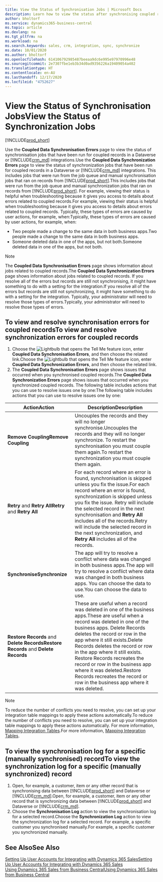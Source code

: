 ```yaml
---
title: View the Status of Synchronisation Jobs | Microsoft Docs
description: Learn how to view the status after synchronising coupled records.
author: bholtorf
ms.service: dynamics365-business-central
ms.topic: article
ms.devlang: na
ms.tgt_pltfrm: na
ms.workload: na
ms.search.keywords: sales, crm, integration, sync, synchronize
ms.date: 10/01/2020
ms.author: bholtorf
ms.openlocfilehash: 614106792985487beeaa9dc6e995e97970996e48
ms.sourcegitcommit: 2e7307fbe1eb3b34d0ad9356226a19409054a402
ms.translationtype: HT
ms.contentlocale: en-AU
ms.lasthandoff: 12/17/2020
ms.locfileid: "4752627"
---
```

# <a name="view-the-status-of-synchronization-jobs"></a><span data-ttu-id="702c1-103">View the Status of Synchronisation Jobs</span><span class="sxs-lookup"><span data-stu-id="702c1-103">View the Status of Synchronization Jobs</span></span>
[!INCLUDE[prod_short](includes/cc_data_platform_banner.md)]

<span data-ttu-id="702c1-104">Use the **Coupled Data Synchronisation Errors** page to view the status of synchronisation jobs that have been run for coupled records in a Dataverse or [!INCLUDE[crm_md](includes/crm_md.md)] integrations.</span><span class="sxs-lookup"><span data-stu-id="702c1-104">Use the **Coupled Data Synchronization Errors** page to view the status of synchronization jobs that have been run for coupled records in a Dataverse or [!INCLUDE[crm_md](includes/crm_md.md)] integrations.</span></span> <span data-ttu-id="702c1-105">This includes jobs that were run from the job queue and manual synchronisation jobs that ran on records from [!INCLUDE[prod_short](includes/prod_short.md)].</span><span class="sxs-lookup"><span data-stu-id="702c1-105">This includes jobs that were run from the job queue and manual synchronization jobs that ran on records from [!INCLUDE[prod_short](includes/prod_short.md)].</span></span> <span data-ttu-id="702c1-106">For example, viewing their status is helpful when troubleshooting because it gives you access to details about errors related to coupled records.</span><span class="sxs-lookup"><span data-stu-id="702c1-106">For example, viewing their status is helpful when troubleshooting because it gives you access to details about errors related to coupled records.</span></span> <span data-ttu-id="702c1-107">Typically, these types of errors are caused by user actions, for example, when:</span><span class="sxs-lookup"><span data-stu-id="702c1-107">Typically, these types of errors are caused by user actions, for example, when:</span></span>  

* <span data-ttu-id="702c1-108">Two people made a change to the same data in both business apps.</span><span class="sxs-lookup"><span data-stu-id="702c1-108">Two people made a change to the same data in both business apps.</span></span>
* <span data-ttu-id="702c1-109">Someone deleted data in one of the apps, but not both.</span><span class="sxs-lookup"><span data-stu-id="702c1-109">Someone deleted data in one of the apps, but not both.</span></span>

> [!Note]
> <span data-ttu-id="702c1-110">The **Coupled Data Synchronisation Errors** page shows information about jobs related to coupled records.</span><span class="sxs-lookup"><span data-stu-id="702c1-110">The **Coupled Data Synchronization Errors** page shows information about jobs related to coupled records.</span></span> <span data-ttu-id="702c1-111">If you resolve all of the errors but records are still not synchronising, it might have something to do with a setting for the integration.</span><span class="sxs-lookup"><span data-stu-id="702c1-111">If you resolve all of the errors but records are still not synchronizing, it might have something to do with a setting for the integration.</span></span> <span data-ttu-id="702c1-112">Typically, your administrator will need to resolve those types of errors.</span><span class="sxs-lookup"><span data-stu-id="702c1-112">Typically, your administrator will need to resolve those types of errors.</span></span>   

<!--

> [!VIDEO https://go.microsoft.com/fwlink/?linkid=2098171]

-->

## <a name="to-view-and-resolve-synchronization-errors-for-coupled-records"></a><span data-ttu-id="702c1-113">To view and resolve synchronisation errors for coupled records</span><span class="sxs-lookup"><span data-stu-id="702c1-113">To view and resolve synchronization errors for coupled records</span></span>
1. <span data-ttu-id="702c1-114">Choose the ![Lightbulb that opens the Tell Me feature](media/ui-search/search_small.png "Tell me what you want to do") icon, enter **Coupled Data Synchronisation Errors**, and then choose the related link.</span><span class="sxs-lookup"><span data-stu-id="702c1-114">Choose the ![Lightbulb that opens the Tell Me feature](media/ui-search/search_small.png "Tell me what you want to do") icon, enter **Coupled Data Synchronization Errors**, and then choose the related link.</span></span>
2. <span data-ttu-id="702c1-115">The **Coupled Data Synchronisation Errors** page shows issues that occurred when you synchronised coupled records.</span><span class="sxs-lookup"><span data-stu-id="702c1-115">The **Coupled Data Synchronization Errors** page shows issues that occurred when you synchronized coupled records.</span></span> <span data-ttu-id="702c1-116">The following table includes actions that you can use to resolve issues one by one:</span><span class="sxs-lookup"><span data-stu-id="702c1-116">The following table includes actions that you can use to resolve issues one by one:</span></span>

|<span data-ttu-id="702c1-117">Action</span><span class="sxs-lookup"><span data-stu-id="702c1-117">Action</span></span>|<span data-ttu-id="702c1-118">Description</span><span class="sxs-lookup"><span data-stu-id="702c1-118">Description</span></span>|
|----|----|
|<span data-ttu-id="702c1-119">**Remove Coupling**</span><span class="sxs-lookup"><span data-stu-id="702c1-119">**Remove Coupling**</span></span>|<span data-ttu-id="702c1-120">Uncouples the records and they will no longer synchronise.</span><span class="sxs-lookup"><span data-stu-id="702c1-120">Uncouples the records and they will no longer synchronize.</span></span> <span data-ttu-id="702c1-121">To restart the synchronisation you must couple them again.</span><span class="sxs-lookup"><span data-stu-id="702c1-121">To restart the synchronization you must couple them again.</span></span> |
|<span data-ttu-id="702c1-122">**Retry** and **Retry All**</span><span class="sxs-lookup"><span data-stu-id="702c1-122">**Retry** and **Retry All**</span></span>|<span data-ttu-id="702c1-123">For each record where an error is found, synchronisation is skipped unless you fix the issue.</span><span class="sxs-lookup"><span data-stu-id="702c1-123">For each record where an error is found, synchronization is skipped unless you fix the issue.</span></span> <span data-ttu-id="702c1-124">Retry will include the selected record in the next synchronisation and **Retry All** includes all of the records.</span><span class="sxs-lookup"><span data-stu-id="702c1-124">Retry will include the selected record in the next synchronization, and **Retry All** includes all of the records.</span></span>|
|<span data-ttu-id="702c1-125">**Synchronise**</span><span class="sxs-lookup"><span data-stu-id="702c1-125">**Synchronize**</span></span>|<span data-ttu-id="702c1-126">The app will try to resolve a conflict where data was changed in both business apps.</span><span class="sxs-lookup"><span data-stu-id="702c1-126">The app will try to resolve a conflict where data was changed in both business apps.</span></span> <span data-ttu-id="702c1-127">You can choose the data to use.</span><span class="sxs-lookup"><span data-stu-id="702c1-127">You can choose the data to use.</span></span>|
|<span data-ttu-id="702c1-128">**Restore Records** and **Delete Records**</span><span class="sxs-lookup"><span data-stu-id="702c1-128">**Restore Records** and **Delete Records**</span></span>|<span data-ttu-id="702c1-129">These are useful when a record was deleted in one of the business apps.</span><span class="sxs-lookup"><span data-stu-id="702c1-129">These are useful when a record was deleted in one of the business apps.</span></span> <span data-ttu-id="702c1-130">Delete Records deletes the record or row in the app where it still exists.</span><span class="sxs-lookup"><span data-stu-id="702c1-130">Delete Records deletes the record or row in the app where it still exists.</span></span> <span data-ttu-id="702c1-131">Restore Records recreates the record or row in the business app where it was deleted.</span><span class="sxs-lookup"><span data-stu-id="702c1-131">Restore Records recreates the record or row in the business app where it was deleted.</span></span>|

> [!NOTE]
> <span data-ttu-id="702c1-132">To reduce the number of conflicts you need to resolve, you can set up your integration table mappings to apply these actions automatically.</span><span class="sxs-lookup"><span data-stu-id="702c1-132">To reduce the number of conflicts you need to resolve, you can set up your integration table mappings to apply these actions automatically.</span></span> <span data-ttu-id="702c1-133">For more information, [Mapping Integration Tables](admin-how-to-modify-table-mappings-for-synchronization.md#mapping-integration-tables).</span><span class="sxs-lookup"><span data-stu-id="702c1-133">For more information, [Mapping Integration Tables](admin-how-to-modify-table-mappings-for-synchronization.md#mapping-integration-tables).</span></span>

## <a name="to-view-the-synchronization-log-for-a-specific-manually-synchronized-record"></a><span data-ttu-id="702c1-134">To view the synchronisation log for a specific (manually synchronised) record</span><span class="sxs-lookup"><span data-stu-id="702c1-134">To view the synchronization log for a specific (manually synchronized) record</span></span>
1. <span data-ttu-id="702c1-135">Open, for example, a customer, item or any other record that is synchronising data between [!INCLUDE[prod_short](includes/prod_short.md)] and Dataverse or [!INCLUDE[crm_md](includes/crm_md.md)].</span><span class="sxs-lookup"><span data-stu-id="702c1-135">Open, for example, a customer, item or any other record that is synchronizing data between [!INCLUDE[prod_short](includes/prod_short.md)] and Dataverse or [!INCLUDE[crm_md](includes/crm_md.md)].</span></span>
2. <span data-ttu-id="702c1-136">Choose the **Synchronisation Log** action to view the synchronisation log for a selected record.</span><span class="sxs-lookup"><span data-stu-id="702c1-136">Choose the **Synchronization Log** action to view the synchronization log for a selected record.</span></span> <span data-ttu-id="702c1-137">For example, a specific customer you synchronised manually.</span><span class="sxs-lookup"><span data-stu-id="702c1-137">For example, a specific customer you synchronized manually.</span></span>

## <a name="see-also"></a><span data-ttu-id="702c1-138">See Also</span><span class="sxs-lookup"><span data-stu-id="702c1-138">See Also</span></span>  
[<span data-ttu-id="702c1-139">Setting Up User Accounts for Integrating with Dynamics 365 Sales</span><span class="sxs-lookup"><span data-stu-id="702c1-139">Setting Up User Accounts for Integrating with Dynamics 365 Sales</span></span>](admin-setting-up-integration-with-dynamics-sales.md)  
[<span data-ttu-id="702c1-140">Using Dynamics 365 Sales from Business Central</span><span class="sxs-lookup"><span data-stu-id="702c1-140">Using Dynamics 365 Sales from Business Central</span></span>](marketing-integrate-dynamicscrm.md)
